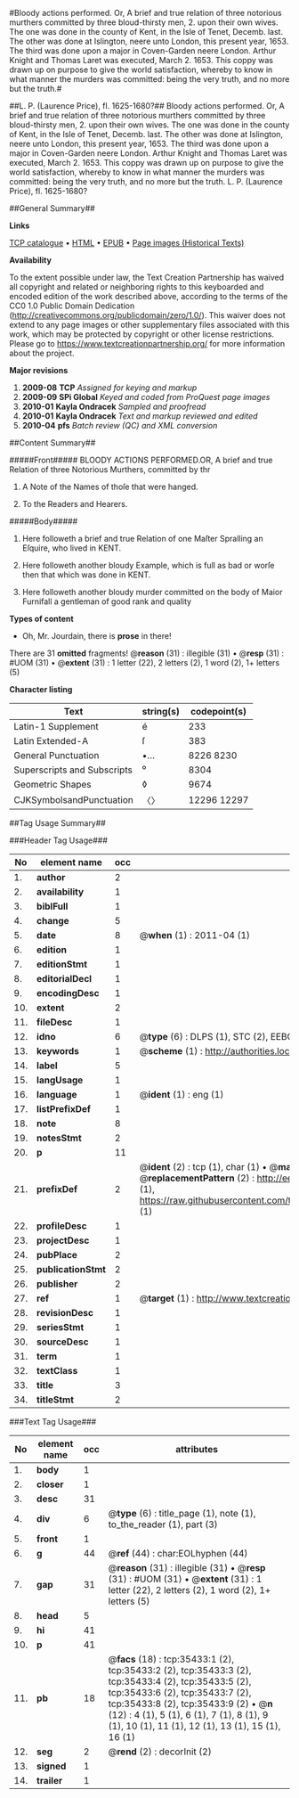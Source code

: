 #Bloody actions performed. Or, A brief and true relation of three notorious murthers committed by three bloud-thirsty men, 2. upon their own wives. The one was done in the county of Kent, in the Isle of Tenet, Decemb. last. The other was done at Islington, neere unto London, this present year, 1653. The third was done upon a major in Coven-Garden neere London. Arthur Knight and Thomas Laret was executed, March 2. 1653. This coppy was drawn up on purpose to give the world satisfaction, whereby to know in what manner the murders was committed: being the very truth, and no more but the truth.#

##L. P. (Laurence Price), fl. 1625-1680?##
Bloody actions performed. Or, A brief and true relation of three notorious murthers committed by three bloud-thirsty men, 2. upon their own wives. The one was done in the county of Kent, in the Isle of Tenet, Decemb. last. The other was done at Islington, neere unto London, this present year, 1653. The third was done upon a major in Coven-Garden neere London. Arthur Knight and Thomas Laret was executed, March 2. 1653. This coppy was drawn up on purpose to give the world satisfaction, whereby to know in what manner the murders was committed: being the very truth, and no more but the truth.
L. P. (Laurence Price), fl. 1625-1680?

##General Summary##

**Links**

[TCP catalogue](http://www.ota.ox.ac.uk/tcp/)  • 
[HTML](http://tei.it.ox.ac.uk/tcp/Texts-HTML/free/A55/A55783.html)  • 
[EPUB](http://tei.it.ox.ac.uk/tcp/Texts-EPUB/free/A55/A55783.epub) • 
[Page images (Historical Texts)](https://historicaltexts.jisc.ac.uk/eebo-99830971e)

**Availability**

To the extent possible under law, the Text Creation Partnership has waived all copyright and related or neighboring rights to this keyboarded and encoded edition of the work described above, according to the terms of the CC0 1.0 Public Domain Dedication (http://creativecommons.org/publicdomain/zero/1.0/). This waiver does not extend to any page images or other supplementary files associated with this work, which may be protected by copyright or other license restrictions. Please go to https://www.textcreationpartnership.org/ for more information about the project.

**Major revisions**

1. __2009-08__ __TCP__ *Assigned for keying and markup*
1. __2009-09__ __SPi Global__ *Keyed and coded from ProQuest page images*
1. __2010-01__ __Kayla Ondracek__ *Sampled and proofread*
1. __2010-01__ __Kayla Ondracek__ *Text and markup reviewed and edited*
1. __2010-04__ __pfs__ *Batch review (QC) and XML conversion*

##Content Summary##

#####Front#####
BLOODY ACTIONS PERFORMED.OR, A brief and true Relation of three Notorious Murthers, committed by thr
1. A Note of the Names of thoſe that were hanged.

1. To the Readers and Hearers.

#####Body#####

1. Here followeth a brief and true Relation of one Maſter Spralling an Eſquire, who lived in KENT.

1. Here followeth another bloudy Example, which is full as bad or worſe then that which was done in KENT.

1. Here followeth another bloudy murder committed on the body of Maior Furnifall a gentleman of good rank and quality

**Types of content**

  * Oh, Mr. Jourdain, there is **prose** in there!

There are 31 **omitted** fragments! 
 @__reason__ (31) : illegible (31)  •  @__resp__ (31) : #UOM (31)  •  @__extent__ (31) : 1 letter (22), 2 letters (2), 1 word (2), 1+ letters (5)

**Character listing**


|Text|string(s)|codepoint(s)|
|---|---|---|
|Latin-1 Supplement|é|233|
|Latin Extended-A|ſ|383|
|General Punctuation|•…|8226 8230|
|Superscripts             and Subscripts|⁰|8304|
|Geometric Shapes|◊|9674|
|CJKSymbolsandPunctuation|〈〉|12296 12297|

##Tag Usage Summary##

###Header Tag Usage###

|No|element name|occ|attributes|
|---|---|---|---|
|1.|__author__|2||
|2.|__availability__|1||
|3.|__biblFull__|1||
|4.|__change__|5||
|5.|__date__|8| @__when__ (1) : 2011-04 (1)|
|6.|__edition__|1||
|7.|__editionStmt__|1||
|8.|__editorialDecl__|1||
|9.|__encodingDesc__|1||
|10.|__extent__|2||
|11.|__fileDesc__|1||
|12.|__idno__|6| @__type__ (6) : DLPS (1), STC (2), EEBO-CITATION (1), PROQUEST (1), VID (1)|
|13.|__keywords__|1| @__scheme__ (1) : http://authorities.loc.gov/ (1)|
|14.|__label__|5||
|15.|__langUsage__|1||
|16.|__language__|1| @__ident__ (1) : eng (1)|
|17.|__listPrefixDef__|1||
|18.|__note__|8||
|19.|__notesStmt__|2||
|20.|__p__|11||
|21.|__prefixDef__|2| @__ident__ (2) : tcp (1), char (1)  •  @__matchPattern__ (2) : ([0-9\-]+):([0-9IVX]+) (1), (.+) (1)  •  @__replacementPattern__ (2) : http://eebo.chadwyck.com/downloadtiff?vid=$1&page=$2 (1), https://raw.githubusercontent.com/textcreationpartnership/Texts/master/tcpchars.xml#$1 (1)|
|22.|__profileDesc__|1||
|23.|__projectDesc__|1||
|24.|__pubPlace__|2||
|25.|__publicationStmt__|2||
|26.|__publisher__|2||
|27.|__ref__|1| @__target__ (1) : http://www.textcreationpartnership.org/docs/. (1)|
|28.|__revisionDesc__|1||
|29.|__seriesStmt__|1||
|30.|__sourceDesc__|1||
|31.|__term__|1||
|32.|__textClass__|1||
|33.|__title__|3||
|34.|__titleStmt__|2||


###Text Tag Usage###

|No|element name|occ|attributes|
|---|---|---|---|
|1.|__body__|1||
|2.|__closer__|1||
|3.|__desc__|31||
|4.|__div__|6| @__type__ (6) : title_page (1), note (1), to_the_reader (1), part (3)|
|5.|__front__|1||
|6.|__g__|44| @__ref__ (44) : char:EOLhyphen (44)|
|7.|__gap__|31| @__reason__ (31) : illegible (31)  •  @__resp__ (31) : #UOM (31)  •  @__extent__ (31) : 1 letter (22), 2 letters (2), 1 word (2), 1+ letters (5)|
|8.|__head__|5||
|9.|__hi__|41||
|10.|__p__|41||
|11.|__pb__|18| @__facs__ (18) : tcp:35433:1 (2), tcp:35433:2 (2), tcp:35433:3 (2), tcp:35433:4 (2), tcp:35433:5 (2), tcp:35433:6 (2), tcp:35433:7 (2), tcp:35433:8 (2), tcp:35433:9 (2)  •  @__n__ (12) : 4 (1), 5 (1), 6 (1), 7 (1), 8 (1), 9 (1), 10 (1), 11 (1), 12 (1), 13 (1), 15 (1), 16 (1)|
|12.|__seg__|2| @__rend__ (2) : decorInit (2)|
|13.|__signed__|1||
|14.|__trailer__|1||

